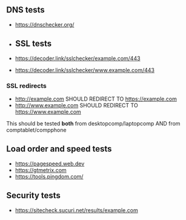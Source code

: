 ## DNS tests

* https://dnschecker.org/

* ## SSL tests

* https://decoder.link/sslchecker/example.com/443
* https://decoder.link/sslchecker/www.example.com/443

### SSL redirects

* http://example.com SHOULD REDIRECT TO https://example.com
* http://www.example.com SHOULD REDIRECT TO https://www.example.com

This should be tested **both** from desktopcomp/laptopcomp AND from comptablet/compphone

## Load order and speed tests

* https://pagespeed.web.dev
* https://gtmetrix.com
* https://tools.pingdom.com/

## Security tests

* https://sitecheck.sucuri.net/results/example.com
